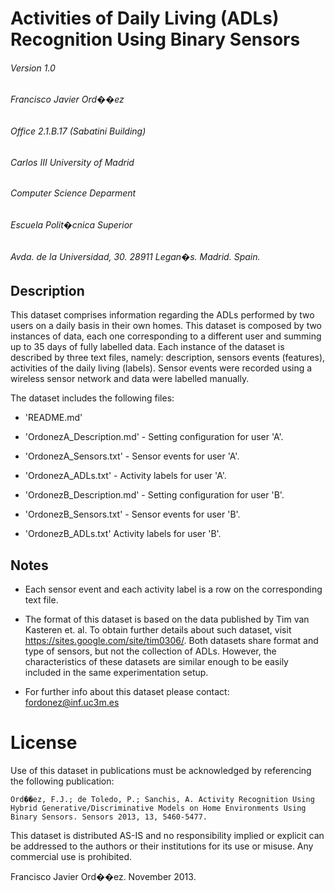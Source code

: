 # Activities of Daily Living (ADLs) Recognition Using Binary Sensors
###### Version 1.0
###### Francisco Javier Ord��ez
###### Office 2.1.B.17 (Sabatini Building)
###### Carlos III University of Madrid
###### Computer Science Deparment
###### Escuela Polit�cnica Superior
###### Avda. de la Universidad, 30. 28911 Legan�s. Madrid.  Spain.

## Description

This dataset comprises information regarding the ADLs performed by two users on a daily basis in their
own homes. This dataset is composed by two instances of data, each one corresponding to a different
user and summing up to 35 days of fully labelled data. Each instance of the dataset is described by
three text files, namely: description, sensors events (features), activities of the daily living (labels).
Sensor events were recorded using a wireless sensor network and data were labelled manually.

The dataset includes the following files:

- 'README.md'

- 'OrdonezA_Description.md' - Setting configuration for user 'A'.

- 'OrdonezA_Sensors.txt' - Sensor events for user 'A'.

- 'OrdonezA_ADLs.txt' - Activity labels for user 'A'.

- 'OrdonezB_Description.md' - Setting configuration for user 'B'.

- 'OrdonezB_Sensors.txt' - Sensor events for user 'B'.

- 'OrdonezB_ADLs.txt' Activity labels for user 'B'.

## Notes

- Each sensor event and each activity label is a row on the corresponding text file.

- The format of this dataset is based on the data published by Tim van Kasteren et. al. To obtain further details about such dataset, visit https://sites.google.com/site/tim0306/.
  Both datasets share format and type of sensors, but not the collection of ADLs. However, the characteristics of these datasets are similar enough to be easily included in the same experimentation setup.

- For further info about this dataset please contact: fordonez@inf.uc3m.es

# License
Use of this dataset in publications must be acknowledged by referencing the following publication:

	Ord��ez, F.J.; de Toledo, P.; Sanchis, A. Activity Recognition Using Hybrid Generative/Discriminative Models on Home Environments Using Binary Sensors. Sensors 2013, 13, 5460-5477.

This dataset is distributed AS-IS and no responsibility implied or explicit can be addressed to the authors or their institutions for its use or misuse. Any commercial use is prohibited.

Francisco Javier Ord��ez. November 2013.

